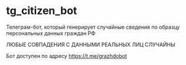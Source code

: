 # tg_citizen_bot

Телеграм-бот, который генерирует случайные сведения по образцу персональных данных граждан РФ

ЛЮБЫЕ СОВПАДЕНИЯ С ДАННЫМИ РЕАЛЬНЫХ ЛИЦ СЛУЧАЙНЫ

Бот доступен по адресу https://t.me/grazhdobot
